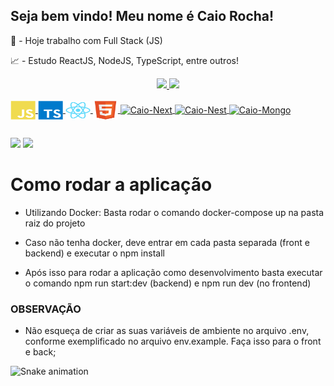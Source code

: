 ## Seja bem vindo! Meu nome é Caio Rocha!

🥅 - Hoje trabalho com Full Stack (JS) 

📈 - Estudo ReactJS, NodeJS, TypeScript, entre outros!

<div align="center">
  <a href="https://github.com/CaioCesarRocha">
  <img height="180em" src="https://github-readme-stats.vercel.app/api?username=CaioCesarRocha&show_icons=true&theme=algolia&include_all_commits=true&count_private=true"/>
  <img height="180em" src="https://github-readme-stats.vercel.app/api/top-langs/?username=CaioCesarRocha&layout=compact&langs_count=7&theme=algolia"/>
</div>

<div style="display: inline_block"><br>
  <img align="center" alt="Caio-Js" height="30" width="40" src="https://raw.githubusercontent.com/devicons/devicon/master/icons/javascript/javascript-plain.svg">
  <img align="center" alt="Caio-Ts" height="30" width="40" src="https://raw.githubusercontent.com/devicons/devicon/master/icons/typescript/typescript-plain.svg">
  <img align="center" alt="Caio-React" height="30" width="40" src="https://raw.githubusercontent.com/devicons/devicon/master/icons/react/react-original.svg">
  <img align="center" alt="Caio-HTML" height="30" width="40" src="https://raw.githubusercontent.com/devicons/devicon/master/icons/html5/html5-original.svg">
  <img align="center" alt="Caio-Next" height="30" width="40" src="https://cdn.jsdelivr.net/gh/devicons/devicon/icons/nextjs/nextjs-original.svg">
  <img align="center" alt="Caio-Nest" height="30" width="40" src="https://cdn.jsdelivr.net/gh/devicons/devicon/icons/nestjs/nestjs-plain.svg">
  <img align="center" alt="Caio-Mongo" height="30" width="40" src="https://cdn.jsdelivr.net/gh/devicons/devicon/icons/mongodb/mongodb-original.svg">  
</div>
  
 ##
  
<div> 
   <a href = "mailto:caio.cesar209@gmail.com"><img src="https://img.shields.io/badge/-Gmail-%23333?style=for-the-badge&logo=gmail&logoColor=white" target="_blank"></a>
  <a href="https://www.linkedin.com/in/caio-c%C3%A9sar-anast%C3%A1cio-120635207/" target="_blank"><img src="https://img.shields.io/badge/-LinkedIn-%230077B5?style=for-the-badge&logo=linkedin&logoColor=white" target="_blank"></a>
</div>

##

# Como rodar a aplicação

- Utilizando Docker: Basta rodar o comando docker-compose up  na pasta raiz do projeto

- Caso não tenha docker, deve entrar em cada pasta separada (front e backend) e executar o npm install

- Após isso para rodar a aplicação como desenvolvimento basta executar o comando npm run start:dev (backend) e npm run dev (no frontend) 

### OBSERVAÇÃO

- Não esqueça de criar as suas variáveis de ambiente no arquivo .env, conforme exemplificado no arquivo env.example. Faça isso para o front e back;


![Snake animation](https://github.com/CaioCesarRocha/CaioCesarRocha/blob/output/github-contribution-grid-snake.svg)
